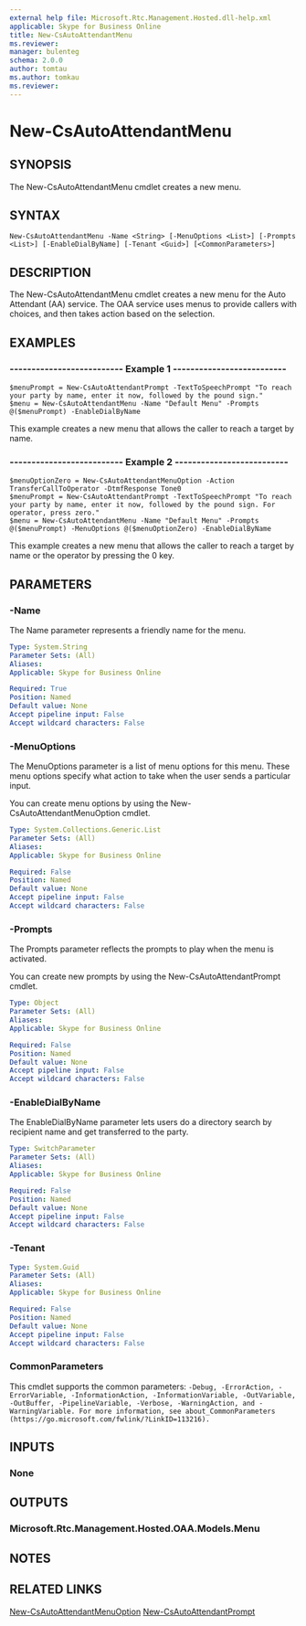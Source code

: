 ```yaml
---
external help file: Microsoft.Rtc.Management.Hosted.dll-help.xml
applicable: Skype for Business Online
title: New-CsAutoAttendantMenu
ms.reviewer: 
manager: bulenteg
schema: 2.0.0
author: tomtau
ms.author: tomkau
ms.reviewer:
---
```


# New-CsAutoAttendantMenu

## SYNOPSIS
The New-CsAutoAttendantMenu cmdlet creates a new menu.

## SYNTAX

```
New-CsAutoAttendantMenu -Name <String> [-MenuOptions <List>] [-Prompts <List>] [-EnableDialByName] [-Tenant <Guid>] [<CommonParameters>]
```

## DESCRIPTION
The New-CsAutoAttendantMenu cmdlet creates a new menu for the Auto Attendant (AA) service. The OAA service uses menus to provide callers with choices, and then takes action based on the selection.


## EXAMPLES

### -------------------------- Example 1 --------------------------
```
$menuPrompt = New-CsAutoAttendantPrompt -TextToSpeechPrompt "To reach your party by name, enter it now, followed by the pound sign."
$menu = New-CsAutoAttendantMenu -Name "Default Menu" -Prompts @($menuPrompt) -EnableDialByName
```

This example creates a new menu that allows the caller to reach a target by name.

### -------------------------- Example 2 --------------------------
```
$menuOptionZero = New-CsAutoAttendantMenuOption -Action TransferCallToOperator -DtmfResponse Tone0
$menuPrompt = New-CsAutoAttendantPrompt -TextToSpeechPrompt "To reach your party by name, enter it now, followed by the pound sign. For operator, press zero."
$menu = New-CsAutoAttendantMenu -Name "Default Menu" -Prompts @($menuPrompt) -MenuOptions @($menuOptionZero) -EnableDialByName
```

This example creates a new menu that allows the caller to reach a target by name or the operator by pressing the 0 key.


## PARAMETERS

### -Name
The Name parameter represents a friendly name for the menu.

```yaml
Type: System.String
Parameter Sets: (All)
Aliases:
Applicable: Skype for Business Online

Required: True
Position: Named
Default value: None
Accept pipeline input: False
Accept wildcard characters: False
```

### -MenuOptions
The MenuOptions parameter is a list of menu options for this menu. These menu options specify what action to take when the user sends a particular input.

You can create menu options by using the New-CsAutoAttendantMenuOption cmdlet.


```yaml
Type: System.Collections.Generic.List
Parameter Sets: (All)
Aliases:
Applicable: Skype for Business Online

Required: False
Position: Named
Default value: None
Accept pipeline input: False
Accept wildcard characters: False
```

### -Prompts
The Prompts parameter reflects the prompts to play when the menu is activated.

You can create new prompts by using the New-CsAutoAttendantPrompt cmdlet.


```yaml
Type: Object
Parameter Sets: (All)
Aliases:
Applicable: Skype for Business Online

Required: False
Position: Named
Default value: None
Accept pipeline input: False
Accept wildcard characters: False
```

### -EnableDialByName
The EnableDialByName parameter lets users do a directory search by recipient name and get transferred to the party.


```yaml
Type: SwitchParameter
Parameter Sets: (All)
Aliases:
Applicable: Skype for Business Online

Required: False
Position: Named
Default value: None
Accept pipeline input: False
Accept wildcard characters: False
```

### -Tenant

```yaml
Type: System.Guid
Parameter Sets: (All)
Aliases:
Applicable: Skype for Business Online

Required: False
Position: Named
Default value: None
Accept pipeline input: False
Accept wildcard characters: False
```

### CommonParameters
This cmdlet supports the common parameters: `-Debug, -ErrorAction, -ErrorVariable, -InformationAction, -InformationVariable, -OutVariable, -OutBuffer, -PipelineVariable, -Verbose, -WarningAction, and -WarningVariable. For more information, see about_CommonParameters (https://go.microsoft.com/fwlink/?LinkID=113216).`

## INPUTS

### None


## OUTPUTS

### Microsoft.Rtc.Management.Hosted.OAA.Models.Menu


## NOTES

## RELATED LINKS

[New-CsAutoAttendantMenuOption](New-CsAutoAttendantMenuOption.md)
[New-CsAutoAttendantPrompt](New-CsAutoAttendantPrompt.md)

